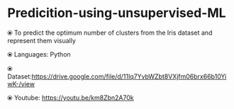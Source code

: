 # Predicition-using-unsupervised-ML

⦿ To predict the optimum number of clusters from the Iris dataset and represent them visually

⦿ Languages: Python

⦿ Dataset:https://drive.google.com/file/d/11Iq7YvbWZbt8VXjfm06brx66b10YiwK-/view

⦿ Youtube: https://youtu.be/km8Zbn2A70k
